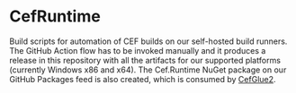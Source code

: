 # CefRuntime

Build scripts for automation of CEF builds on our self-hosted build runners. The GitHub Action flow has to be invoked manually and it produces a release in this repository with all the artifacts for our supported platforms (currently Windows x86 and x64). The Cef.Runtime NuGet package on our GitHub Packages feed is also created, which is consumed by [CefGlue2](https://github.com/emclient/CefGlue2).
